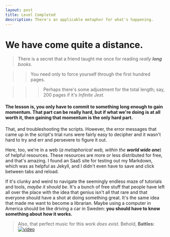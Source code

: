 ```yaml
---
layout: post
title: Level Completed
description: There's an applicable metaphor for what's happening.
---
```


# We have come quite a distance.

> There is a secret that a friend taught me once for reading *really **long** books.*

>> You need only to force yourself through the first hundred pages.

>>> Perhaps there's some adjustment for the total length; say, 200 pages if it's _Infinite Jest._

#### The lesson is, you only have to commit to something long enough to gain momentum. That part can be really hard, but if what we're doing is at all worth it, then gaining that momentum is the only hard part.

That, and troubleshooting the scripts. However, the error messages that came up in the script's trial runs were fairly easy to decipher and it wasn't hard to try and err and persevere to figure it out.

Here, too, we're in a web (_a metaphorical web, within the __world wide one___) of helpful resources. These resources are more or less distributed for free, and that's amazing. I found an SaaS site for testing out my Markdown, which was as helpful as Jekyll, and I didn't even have to save and click between tabs and reload.

If it's clunky and weird to navigate the seemingly endless maze of tutorials and tools, _maybe it should be._ It's a bunch of free stuff that people have left all over the place with the idea that genius isn't all that rare and that everyone should have a shot at doing something great. It's the same idea that made me want to become a librarian. Maybe using a computer in America should be like driving a car in Sweden: **you should have to know something about how it works.**

>Also, that perfect music for this work _does exist._ Behold, **Battles:**
[![video](http://img.youtube.com/vi/N-rc0j1hdkA/0.jpg)](http://www.youtube.com/watch?v=N-rc0j1hdkA)